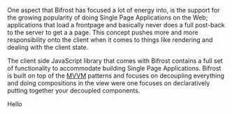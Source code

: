 One aspect that Bifrost has focused a lot of energy into, is the support for the growing popularity of doing Single Page Applications on the Web; applications that load a frontpage and basically never does a full post-back to the server to get a a page. This concept pushes more and more responsibility onto the client when it comes to things like rendering and dealing with the client state.

The client side JavaScript library that comes with Bifrost contains a full set of functionality to accommodate building Single Page Applications. Bifrost is built on top of the [MVVM](http://en.wikipedia.org/wiki/MVVM) patterns and focuses on decoupling everything and doing compositions in the view were one focuses on declaratively putting together your decoupled components.

Hello